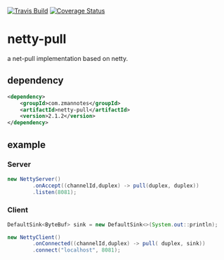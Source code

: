 [![Travis Build](https://api.travis-ci.org/zman2013/netty-pull.svg?branch=master)](https://api.travis-ci.org/zman2013/netty-pull.svg?branch=master)
[![Coverage Status](https://coveralls.io/repos/github/zman2013/netty-pull/badge.svg?branch=master)](https://coveralls.io/github/zman2013/netty-pull?branch=master)


# netty-pull
a net-pull implementation based on netty.

## dependency
```xml
<dependency>
    <groupId>com.zmannotes</groupId>
    <artifactId>netty-pull</artifactId>
    <version>2.1.2</version>
</dependency>
```

## example
### Server
```java
new NettyServer()
        .onAccept((channelId,duplex) -> pull(duplex, duplex))
        .listen(8081);
```
### Client
```java
DefaultSink<ByteBuf> sink = new DefaultSink<>(System.out::println);

new NettyClient()
        .onConnected((channelId,duplex) -> pull( duplex, sink))
        .connect("localhost", 8081);
```